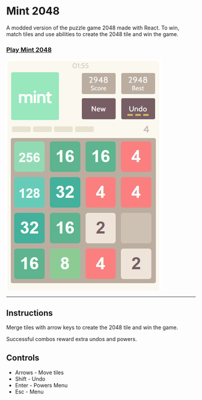 # Mint 2048

A modded version of the puzzle game 2048 made with React. To win, match tiles and use abilities to create the 2048 tile and win the game.

### [Play Mint 2048](https://plus-7ed02.firebaseapp.com/)
 

![](pics/2048mint-sample2.PNG)

***
## Instructions

Merge tiles with arrow keys to create the 2048 tile and win the game. 

Successful combos reward extra undos and powers.

## Controls
- Arrows - Move tiles
- Shift - Undo
- Enter - Powers Menu
- Esc - Menu
